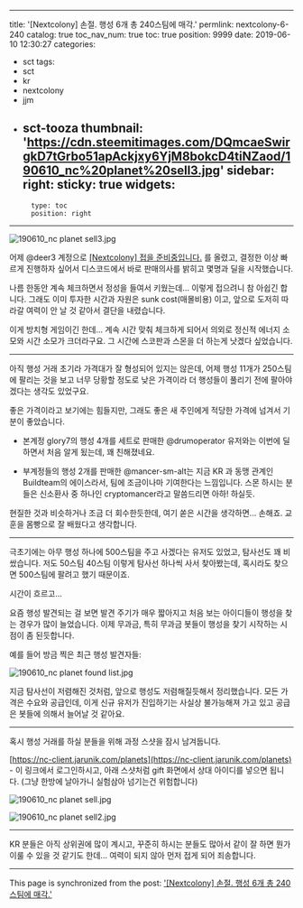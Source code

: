 
---
title: '[Nextcolony] 손절. 행성 6개 총 240스팀에 매각.'
permlink: nextcolony-6-240
catalog: true
toc_nav_num: true
toc: true
position: 9999
date: 2019-06-10 12:30:27
categories:
- sct
tags:
- sct
- kr
- nextcolony
- jjm
- sct-tooza
thumbnail: 'https://cdn.steemitimages.com/DQmcaeSwirgkD7tGrbo51apAckjxy6YjM8bokcD4tiNZaod/190610_nc%20planet%20sell3.jpg'
sidebar:
    right:
        sticky: true
widgets:
    -
        type: toc
        position: right
---


![190610_nc planet sell3.jpg](https://cdn.steemitimages.com/DQmcaeSwirgkD7tGrbo51apAckjxy6YjM8bokcD4tiNZaod/190610_nc%20planet%20sell3.jpg)
<br>

어제 @deer3 계정으로 [[Nextcolony] 접을 준비중입니다.](https://steemit.com/sct/@deer3/3qt8hc-nextcolony) 를 올렸고, 결정한 이상 빠르게 진행하자 싶어서 디스코드에서 바로 판매의사를 밝히고 몇명과 딜을 시작했습니다.

나름 한동안 계속 체크하면서 정성을 들여서 키웠는데... 이렇게 접으려니 참 아쉽긴 합니다. 그래도 이미 투자한 시간과 자원은 sunk cost(매몰비용) 이고, 앞으로 도저히 따라갈 여력이 안 날 것 같아서 결단을 내렸습니다.

이게 방치형 게임이긴 한데... 계속 시간 맞춰 체크하게 되어서 의외로 정신적 에너지 소모와 시간 소모가 크더라구요. 그 시간에 스코판과 스몬을 더 하는게 낫겠다 싶었습니다.

---

아직 행성 거래 초기라 가격대가 잘 형성되어 있지는 않은데, 어제 행성 11개가 250스팀에 팔리는 것을 보고 너무 당황할 정도로 낮은 가격이라 더 행성들이 풀리기 전에 팔아야겠다는 생각도 있었구요. 

좋은 가격이라고 보기에는 힘들지만, 그래도 좋은 새 주인에게 적당한 가격에 넘겨서 기분이 좋았습니다. 

* 본계정 glory7의 행성 4개를 세트로 판매한 @drumoperator 유저와는 이번에 딜 하면서 처음 알게 됬는데, 꽤 친해졌네요. 

* 부계정들의 행성 2개를 판매한 @mancer-sm-alt는 지금 KR 과 동맹 관계인 Buildteam의 에이스라서, 팀에 조금이나마 기여한다는 느낌입니다. 스몬 하시는 분들은 신소환사 중 하나인 cryptomancer라고 말씀드리면 아하! 하실듯.

현질한 것과 비슷하거나 조금 더 회수한듯한데, 여기 쏟은 시간을 생각하면... 손해죠. 교훈을 몸빵으로 잘 배웠다고 생각합니다.

---

극초기에는 아무 행성 하나에 500스팀을 주고 사겠다는 유저도 있었고, 탐사선도 꽤 비쌌습니다. 저도 50스팀 40스팀 이렇게 탐사선 하나씩 사서 찾아봤는데, 혹시라도 찾으면 500스팀에 팔려고 했기 때문이죠.

시간이 흐르고...

요즘 행성 발견되는 걸 보면 발견 주기가 매우 짧아지고 처음 보는 아이디들이 행성을 찾는 경우가 많이 늘었습니다. 이제 무과금, 특히 무과금 봇들이 행성을 찾기 시작하는 시점이 좀 된듯합니다. 

예를 들어 방금 찍은 최근 행성 발견자들:

![190610_nc planet found list.jpg](https://cdn.steemitimages.com/DQmcczU7Woy8Htzduzp78MgfKfecURxBQScpLS8SP9t1Xfn/190610_nc%20planet%20found%20list.jpg)
<br>

지금 탐사선이 저렴해진 것처럼, 앞으로 행성도 저렴해질듯해서 정리했습니다. 모든 가격은 수요와 공급인데, 이게 신규 유저가 진입하기는 사실상 불가능해져 가고 있고 공급은 봇들에 의해서 늘어날 것 같아요.

---

혹시 행성 거래를 하실 분들을 위해 과정 스샷을 잠시 남겨둡니다. 

[https://nc-client.jarunik.com/planets](https://nc-client.jarunik.com/planets) - 이 링크에서 로그인하시고, 아래 스샷처럼 gift 화면에서 상대 아이디를 넣으면 됩니다. (그냥 한방에 날아가니 실험삼아 넘기는건 위험합니다)

![190610_nc planet sell.jpg](https://cdn.steemitimages.com/DQmVYPqjYwekiD3xWveLWAayU7ayRRCJ8KZQqM5DSeF1NTW/190610_nc%20planet%20sell.jpg)
<br>

![190610_nc planet sell2.jpg](https://cdn.steemitimages.com/DQmduX1pMXZZztyNtpQyH6R5z5ZzhyFT6y46MZzKkQGq1Vz/190610_nc%20planet%20sell2.jpg)
<br>

---

KR 분들은 아직 상위권에 많이 계시고, 꾸준히 하시는 분들도 많아서 같이 잘 하면 뭔가 이룰 수 있을 것 같기도 한데... 여력이 되지 않아 먼저 접게 되어 죄송합니다.

- - -

This page is synchronized from the post: ['[Nextcolony] 손절. 행성 6개 총 240스팀에 매각.'](https://steemit.com/@glory7/nextcolony-6-240)
